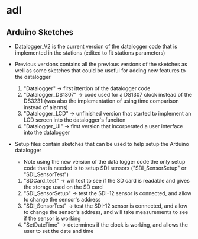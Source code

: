 # adl
Arduino Sketches
----------------
- Datalogger_V2 is the current version of the datalogger code that is implemented in the stations (edited to fit stations parameters)

- Previous versions contains all the previous versions of the sketches as well as some sketches that could be useful for adding new features to the datalogger
	1) "Datalogger" 	-> first ittertion of the datalogger code
	2) "Datalogger_DS1307" 	-> code used for a DS1307 clock instead of the DS3231 (was also the implementation of using time comparison instead of alarms)
	3) "Datalogger_LCD" 	-> unfinished version that started to implement an LCD screen into the datalogger's funciton
	4) "Datalogger_UI"	-> first version that incorperated a user interface into the datalogger

- Setup files contain sketches that can be used to help setup the Arduino datalogger
	* Note using the new version of the data logger code the only setup code that is needed is to setup SDI sensors ("SDI_SensorSetup" or "SDI_SensorTest")
	1) "SDCard_test"	-> will test to see if the SD card is readable and gives the storage used on the SD card
	2) "SDI_SensorSetup" 	-> test the SDI-12 sensor is connected, and allow to change the sensor's address
	3) "SDI_SensorTest" 	-> test the SDI-12 sensor is connected, and allow to change the sensor's address, and will take measurements to see if the sensor is working
	4) "SetDateTime"	-> determines if the clock is working, and allows the user to set the date and time
